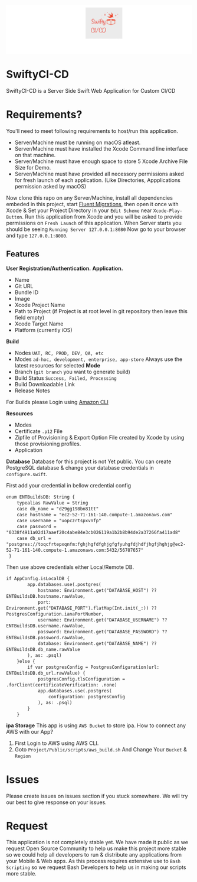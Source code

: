 <img src="Public/Swifty-CI-CD.png" alt="drawing" align="center"/>

# SwiftyCI-CD
SwiftyCI-CD is a Server Side Swift Web Application for Custom CI/CD


# Requirements?
You'll need to meet following requirements to host/run this application.
* Server/Machine must be running on macOS atleast.
* Server/Machine must have installed the Xcode Command line interface on that machine.
* Server/Machine must have enough space to store 5 Xcode Archive File Size for Demo.
* Server/Machine must have provided all necessory permissions asked for fresh launch of each application. (Like Directories, Appplications permission asked by macOS)


Now clone this rapo on any Server/Machine, install all dependencies embeded in this project, start <a href="https://docs.vapor.codes/4.0/fluent/migration/">Fluent Migrations<a/>, then open it once with Xcode & Set your Project Directory in your `Edit Scheme` near `Xcode-Play-Button`. Run this application from Xcode and you will be asked to provide permissions on `Fresh Launch` of this application. 
When Server starts you should be seeing `Running Server 127.0.0.1:8080`
Now go to your browser and type `127.0.0.1:8080`.

## Features

**User Registration/Authentication.**
**Application.**
  - Name
  - Git URL
  - Bundle ID
  - Image
  - Xcode Project Name 
  - Path to Project (if Project is at root level in git repository then leave this field empty)
  - Xcode Target Name
  - Platform (currently iOS)


**Build**
  - Nodes `UAT, RC, PROD, DEV, QA, etc`
  - Modes `ad-hoc, development, enterprise, app-store` Always use the latest resources for selected **Mode**
  - Branch (`git branch` you want to generate build)
  - Build Status `Success, Failed, Processing`
  - Build Downloadable Link
  - Release Notes

For Builds please Login using <a href="">Amazon CLI<a/>

**Resources**
  - Modes
  - Certificate `.p12` File
  - Zipfile of Provisioning & Export Option File created by Xcode by using those provisioning profiles.
  - Application

**Database**
Database for this project is not Yet public. 
You can create PostgreSQL database & change your database credentials in `configure.swift`.

First add your credential in bellow credential config
```
enum ENTBuildsDB: String {
    typealias RawValue = String
    case db_name = "d29gg198bn81tt"
    case hostname = "ec2-52-71-161-140.compute-1.amazonaws.com"
    case username = "uopczrtspxvnfp"
    case password = "0338f4911a02d17aaef20c4abe84e3cb026119a1b2b8b94de2a37266fa411ad8"
    case db_url = "postgres://toqcfrtepxqnfm:fghjhgfdfghjgfgfyuhgfdjhdfjhgfjhghjg@ec2-52-71-161-140.compute-1.amazonaws.com:5432/56787657"
 }
```
Then use above credentials either Local/Remote DB.
```
if AppConfig.isLocalDB {
        app.databases.use(.postgres(
            hostname: Environment.get("DATABASE_HOST") ?? ENTBuildsDB.hostname.rawValue,
            port: Environment.get("DATABASE_PORT").flatMap(Int.init(_:)) ?? PostgresConfiguration.ianaPortNumber,
            username: Environment.get("DATABASE_USERNAME") ?? ENTBuildsDB.username.rawValue,
            password: Environment.get("DATABASE_PASSWORD") ?? ENTBuildsDB.password.rawValue,
            database: Environment.get("DATABASE_NAME") ?? ENTBuildsDB.db_name.rawValue
        ), as: .psql)
    }else {
        if var postgresConfig = PostgresConfiguration(url: ENTBuildsDB.db_url.rawValue) {
            postgresConfig.tlsConfiguration = .forClient(certificateVerification: .none)
            app.databases.use(.postgres(
                configuration: postgresConfig
            ), as: .psql)
        }
    }
```

**ipa Storage**
This app is using `AWS Bucket` to store ipa. How to connect any AWS with our App?
1. First Login to AWS using AWS CLI.
2. Goto `Project/Public/scripts/aws_build.sh` And Change Your `Bucket` & `Region`

# Issues
Please create issues on issues section if you stuck somewhere. We will try our best to give response on your issues.

# Request
This application is not completely stable yet. We have made it public as we request Open Source Community to help us make this project more stable so we could help all developers to run & distribute any applications from your Mobile & Web apps. As this process requires extensive use to `Bash Scripting` so we request Bash Developers to help us in making our scripts more stable.
